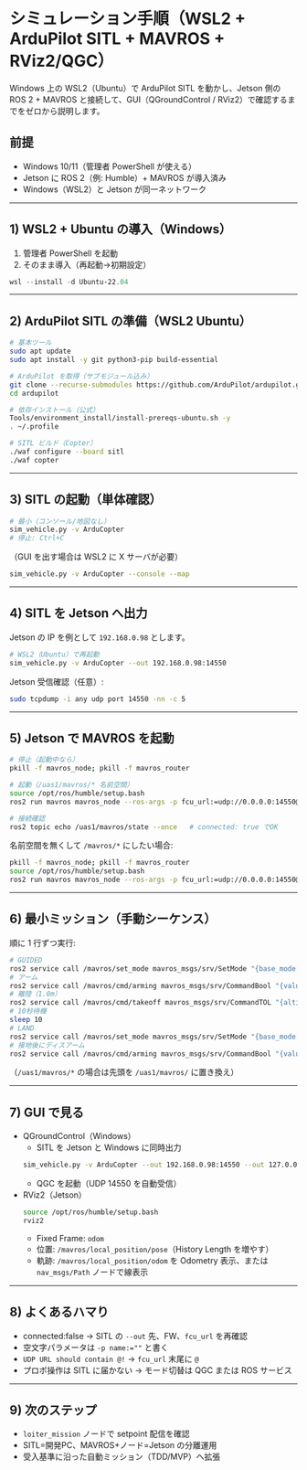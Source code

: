 # シミュレーション手順（WSL2 + ArduPilot SITL + MAVROS + RViz2/QGC）

Windows 上の WSL2（Ubuntu）で ArduPilot SITL を動かし、Jetson 側の ROS 2 + MAVROS と接続して、GUI（QGroundControl / RViz2）で確認するまでをゼロから説明します。

## 前提
- Windows 10/11（管理者 PowerShell が使える）
- Jetson に ROS 2（例: Humble）+ MAVROS が導入済み
- Windows（WSL2）と Jetson が同一ネットワーク

---

## 1) WSL2 + Ubuntu の導入（Windows）
1. 管理者 PowerShell を起動
2. そのまま導入（再起動→初期設定）
```powershell
wsl --install -d Ubuntu-22.04
```

---

## 2) ArduPilot SITL の準備（WSL2 Ubuntu）
```bash
# 基本ツール
sudo apt update
sudo apt install -y git python3-pip build-essential

# ArduPilot を取得（サブモジュール込み）
git clone --recurse-submodules https://github.com/ArduPilot/ardupilot.git
cd ardupilot

# 依存インストール（公式）
Tools/environment_install/install-prereqs-ubuntu.sh -y
. ~/.profile

# SITL ビルド（Copter）
./waf configure --board sitl
./waf copter
```

---

## 3) SITL の起動（単体確認）
```bash
# 最小（コンソール/地図なし）
sim_vehicle.py -v ArduCopter
# 停止: Ctrl+C
```
（GUI を出す場合は WSL2 に X サーバが必要）
```bash
sim_vehicle.py -v ArduCopter --console --map
```

---

## 4) SITL を Jetson へ出力
Jetson の IP を例として `192.168.0.98` とします。
```bash
# WSL2（Ubuntu）で再起動
sim_vehicle.py -v ArduCopter --out 192.168.0.98:14550
```
Jetson 受信確認（任意）:
```bash
sudo tcpdump -i any udp port 14550 -nn -c 5
```

---

## 5) Jetson で MAVROS を起動
```bash
# 停止（起動中なら）
pkill -f mavros_node; pkill -f mavros_router

# 起動（/uas1/mavros/* 名前空間）
source /opt/ros/humble/setup.bash
ros2 run mavros mavros_node --ros-args -p fcu_url:=udp://0.0.0.0:14550@ -p fcu_protocol:=v2.0

# 接続確認
ros2 topic echo /uas1/mavros/state --once   # connected: true でOK
```
名前空間を無くして `/mavros/*` にしたい場合:
```bash
pkill -f mavros_node; pkill -f mavros_router
source /opt/ros/humble/setup.bash
ros2 run mavros mavros_node --ros-args -p fcu_url:=udp://0.0.0.0:14550@ -p fcu_protocol:=v2.0 -p uas_prefix:=""
```

---

## 6) 最小ミッション（手動シーケンス）
順に 1 行ずつ実行:
```bash
# GUIDED
ros2 service call /mavros/set_mode mavros_msgs/srv/SetMode "{base_mode: 0, custom_mode: 'GUIDED'}"
# アーム
ros2 service call /mavros/cmd/arming mavros_msgs/srv/CommandBool "{value: true}"
# 離陸（1.0m）
ros2 service call /mavros/cmd/takeoff mavros_msgs/srv/CommandTOL "{altitude: 1.0, min_pitch: 0.0, yaw: 0.0, latitude: 0.0, longitude: 0.0}"
# 10秒待機
sleep 10
# LAND
ros2 service call /mavros/set_mode mavros_msgs/srv/SetMode "{base_mode: 0, custom_mode: 'LAND'}"
# 接地後にディスアーム
ros2 service call /mavros/cmd/arming mavros_msgs/srv/CommandBool "{value: false}"
```
（`/uas1/mavros/*` の場合は先頭を `/uas1/mavros/` に置き換え）

---

## 7) GUI で見る
- QGroundControl（Windows）
  - SITL を Jetson と Windows に同時出力
  ```bash
  sim_vehicle.py -v ArduCopter --out 192.168.0.98:14550 --out 127.0.0.1:14550
  ```
  - QGC を起動（UDP 14550 を自動受信）
- RViz2（Jetson）
  ```bash
  source /opt/ros/humble/setup.bash
  rviz2
  ```
  - Fixed Frame: `odom`
  - 位置: `/mavros/local_position/pose`（History Length を増やす）
  - 軌跡: `/mavros/local_position/odom` を Odometry 表示、または `nav_msgs/Path` ノードで線表示

---

## 8) よくあるハマり
- connected:false → SITL の `--out` 先、FW、`fcu_url` を再確認
- 空文字パラメータは `-p name:=""` と書く
- `UDP URL should contain @!` → `fcu_url` 末尾に `@`
- プロポ操作は SITL に届かない → モード切替は QGC または ROS サービス

---

## 9) 次のステップ
- `loiter_mission` ノードで setpoint 配信を確認
- SITL=開発PC、MAVROS+ノード=Jetson の分離運用
- 受入基準に沿った自動ミッション（TDD/MVP）へ拡張
